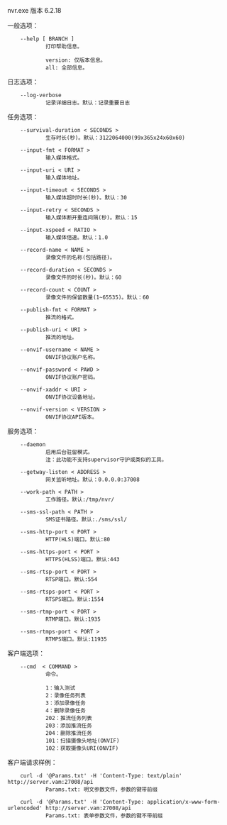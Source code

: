 
nvr.exe 版本 6.2.18

一般选项：

        --help [ BRANCH ]
                打印帮助信息。

                version: 仅版本信息。
                all: 全部信息。

日志选项：

        --log-verbose
                记录详细日志。默认：记录重要日志

任务选项：

        --survival-duration < SECONDS >
                生存时长(秒)。默认：3122064000(99x365x24x60x60)

        --input-fmt < FORMAT >
                输入媒体格式。

        --input-uri < URI >
                输入媒体地址。

        --input-timeout < SECONDS >
                输入媒体超时时长(秒)。默认：30

        --input-retry < SECONDS >
                输入媒体断开重连间隔(秒)。默认：15

        --input-xspeed < RATIO >
                输入媒体倍速。默认：1.0

        --record-name < NAME >
                录像文件的名称(包括路径)。

        --record-duration < SECONDS >
                录像文件的时长(秒)。默认：60

        --record-count < COUNT >
                录像文件的保留数量(1~65535)。默认：60

        --publish-fmt < FORMAT >
                推流的格式。

        --publish-uri < URI >
                推流的地址。

        --onvif-username < NAME >
                ONVIF协议账户名称。

        --onvif-password < PAWD >
                ONVIF协议账户密码。

        --onvif-xaddr < URI >
                ONVIF协议设备地址。

        --onvif-version < VERSION >
                ONVIF协议API版本。

服务选项：

        --daemon
                启用后台驻留模式。
                注：此功能不支持supervisor守护或类似的工具。

        --getway-listen < ADDRESS > 
                网关监听地址。默认：0.0.0.0:37008

        --work-path < PATH >
                工作路径。默认:/tmp/nvr/

        --sms-ssl-path < PATH >
                SMS证书路径。默认:./sms/ssl/ 

        --sms-http-port < PORT >
                HTTP(HLS)端口。默认:80

        --sms-https-port < PORT >
                HTTPS(HLSS)端口。默认:443

        --sms-rtsp-port < PORT >
                RTSP端口。默认:554

        --sms-rtsps-port < PORT >
                RTSPS端口。默认:1554

        --sms-rtmp-port < PORT >
                RTMP端口。默认:1935

        --sms-rtmps-port < PORT >
                RTMPS端口。默认:11935

客户端选项：

        --cmd  < COMMAND >
                命令。

                1：输入测试
                2：录像任务列表
                3：添加录像任务
                4：删除录像任务
                202：推流任务列表
                203：添加推流任务
                204：删除推流任务
                101：扫描摄像头地址(ONVIF)
                102：获取摄像头URI(ONVIF)

客户端请求样例：

        curl -d '@Params.txt' -H 'Content-Type: text/plain' http://server.vam:27008/api
                Params.txt: 明文参数文件，参数的键带前缀

        curl -d '@Params.txt' -H 'Content-Type: application/x-www-form-urlencoded' http://server.vam:27008/api
                Params.txt: 表单参数文件，参数的键不带前缀